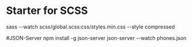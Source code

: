 # Starter for SCSS
sass --watch scss/global.scss:css/styles.min.css --style compressed

#JSON-Server
npm install -g json-server
json-server --watch phones.json
